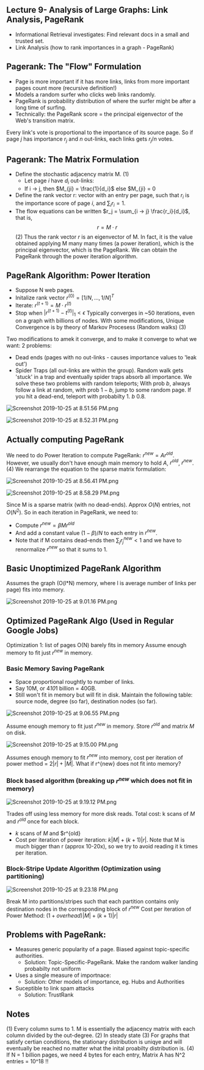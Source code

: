 

## Lecture 9- Analysis of Large Graphs: Link Analysis, PageRank
 - Informational Retrieval investigates: Find relevant docs in a small and trusted set.
 - Link Analysis (how to rank importances in a graph - PageRank)
 
## Pagerank: The "Flow" Formulation
  - Page is more important if it has more links, links from more important pages count more (recursive definition!)
  - Models a random surfer who clicks web links randomly.
  - PageRank is probability distribution of where the surfer might be after a long time of surfing.
  - Technically: the PageRank score = the principal eigenvector of the Web's transition matrix.
  
  Every link's vote is proportional to the importance of its source page. So if page $j$ has importance $r_j$ and $n$ out-links, each links gets $r_j/n$ votes.

## Pagerank: The Matrix Formulation
- Define the stochastic adjacency matrix M. (1)
  - Let page $i$ have $d_i$ out-links:
  - If  i -> j, then $M_{ji} = \frac{1}{d_i}$ else $M_{ji} = 0
- Define the rank vector r: vector with an entry per page, such that $r_i$ is the importance score of page $i$, and $\sum_i r_i = 1$.
- The flow equations can be written $r_j = \sum_{i -> j} \frac{r_i}{d_i}$, that is,
$$ r = M \cdot r$$ (2)
Thus the rank vector $r$ is an eigenvector of M. In fact, it is the value obtained applying M many many times (a power iteration), which is the principal eigenvector, which is the PageRank. We can obtain the PageRank through the power iteration algorithm.

## PageRank Algorithm: Power Iteration
- Suppose N web pages. 
- Initalize rank vector $r^{(0)} =[ 1/N,...,1/N]^T$
- Iterate: $r^{(t+1)} = M \cdot r^{(t)}$
- Stop when $|r^{(t+1)} - t^{(t)}|_1 < \epsilon$
Typically converges in ~50 iterations, even on a graph with billions of nodes.
With some modifications, Unique Convergence is by theory of Markov Procesess (Random walks) (3) 

Two modifications to amek it converge, and to make it converge to what we want:
  2 problems: 
  - Dead ends (pages with no out-links - causes importance values to 'leak out')
  - Spider Traps (all out-links are within the group). Random walk gets 'stuck' in a trap and eventually spider traps absorb all importance.
We solve these two problems with random teleports; With prob $b$, always follow a link at random, with prob $1-b$, jump to some random page. If you hit a dead-end, teleport with probabilty 1. $b ~ 0.8$.

![Screenshot 2019-10-25 at 8.51.56 PM.png](/assets/blog_resources/E41954C9EF31094C52FA4F9B000B589B.png)

![Screenshot 2019-10-25 at 8.52.31 PM.png](/assets/blog_resources/CAE069D15E2BC4620CBEC4698D56A196.png)

## Actually computing PageRank
We need to do Power Iteration to compute PageRank: $r^{new} = A r^{old}$. 
However, we usually don't have enough main memory to hold $A$, $r^{old}$, $r^{new}$. (4) 
We rearrange the equation to the sparse matrix formulation:

![Screenshot 2019-10-25 at 8.56.41 PM.png](/assets/blog_resources/2B2E82F583436F57816A799D4546F62E.png)

![Screenshot 2019-10-25 at 8.58.29 PM.png](/assets/blog_resources/093218EEA10D7C173128037CB834C72B.png)

Since M is a sparse matrix (with no dead-ends). Approx $O(N)$ entries, not $O(N^2)$.
So in each iteration in PageRank, we need to:
  - Compute $r^{new} = \beta M r^{old}$
  - And add a constant value $(1-\beta)/N$ to each entry in $r^{new}$.
  - Note that if M contains dead-ends then $\sum_j r_j^{new} <1$ and we have to renormalize $r^{new}$ so that it sums to 1.
## Basic Unoptimized PageRank Algorithm
Assumes the graph (O(l*N) memory, where l is average number of links per page) fits into memory.

![Screenshot 2019-10-25 at 9.01.16 PM.png](/assets/blog_resources/11A24F709AFB9465757549A98A30BA8A.png)

## Optimized PageRank Algo (Used in Regular Google Jobs)
Optimization 1: list of pages O(N) barely fits in memory
Assume enough memory to fit just $r^{new}$ in memory. 

### Basic Memory Saving PageRank

* Space proportional roughtly to number of links.
* Say 10M, or 4*10*1 billion = 40GB.
* Still won't fit in memory but will fit in disk.
 Maintain the following table: source node, degree (so far), destination nodes (so far).

![Screenshot 2019-10-25 at 9.06.55 PM.png](/assets/blog_resources/6BE02C75090A56CC8F2730C2713D8BDD.png)

Assume enough memory to fit just $r^{new}$ in memory. 
Store $r^{old}$ and matrix $M$ on disk.

![Screenshot 2019-10-25 at 9.15.00 PM.png](/assets/blog_resources/201E5AB4B617B5703D718B8C8DA7E169.png)

Assumes enough memory to fit $r^{new}$ into memory, cost per iteration of power method = $2|r| + |M|$.
What if r^{new} does not fit into memory?

### Block based algorithm (breaking up $r^{new}$ which does not fit in memory)

![Screenshot 2019-10-25 at 9.19.12 PM.png](/assets/blog_resources/F41A3B52F60A76F29BFFF33A07E15B93.png)

Trades off using less memory for more disk reads.
Total cost: k scans of $M$ and $r^{old}$ once for each block.
  - $k$ scans of $M$ and $r^{old}
  - Cost per iteration of power iteration: $k|M| + (k+1)|r|$.
Note that M is much bigger than r (approx 10-20x), so we try to avoid reading it k times per iteration.

### Block-Stripe Update Algorithm (Optimization using partitioning)

![Screenshot 2019-10-25 at 9.23.18 PM.png](/assets/blog_resources/EC404212F2F628B6756DFBF08747B8B7.png)

Break M into partitions/stripes such that each partition contains only destination nodes in the corresponding block of $r^{new}$
Cost per iteration of Power Method: $(1+overhead)|M| + (k+1) |r|$


## Problems with PageRank:
- Measures generic popularity of a page. Biased against topic-specific authorities.
  - Solution: Topic-Specific-PageRank. Make the random walker landing probabilty not uniform
- Uses a single measure of importnace:
  - Solution: Other models of importance, eg. Hubs and Authorities
- Suceptible to link spam attacks
  - Solution: TrustRank

## Notes
(1) Every column sums to 1\. M is essentially the adjacency matrix with each column divided by the out-degree.
 (2) In steady state
 (3) For graphs that satisfy certian conditions, the stationary distribution is uniqye and will eventually be reached no matter what the inital proabilty distribution is.
 (4) If N = 1 billion pages, we need 4 bytes for each entry, Matrix A has N^2 entries = 10^18 !!

